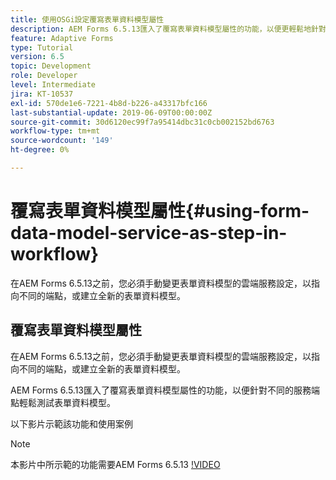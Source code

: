 ```yaml
---
title: 使用OSGi設定覆寫表單資料模型屬性
description: AEM Forms 6.5.13匯入了覆寫表單資料模型屬性的功能，以便更輕鬆地針對不同端點測試一個表單資料模型。
feature: Adaptive Forms
type: Tutorial
version: 6.5
topic: Development
role: Developer
level: Intermediate
jira: KT-10537
exl-id: 570de1e6-7221-4b8d-b226-a43317bfc166
last-substantial-update: 2019-06-09T00:00:00Z
source-git-commit: 30d6120ec99f7a95414dbc31c0cb002152bd6763
workflow-type: tm+mt
source-wordcount: '149'
ht-degree: 0%

---
```


# 覆寫表單資料模型屬性{#using-form-data-model-service-as-step-in-workflow}

在AEM Forms 6.5.13之前，您必須手動變更表單資料模型的雲端服務設定，以指向不同的端點，或建立全新的表單資料模型。

## 覆寫表單資料模型屬性

在AEM Forms 6.5.13之前，您必須手動變更表單資料模型的雲端服務設定，以指向不同的端點，或建立全新的表單資料模型。

AEM Forms 6.5.13匯入了覆寫表單資料模型屬性的功能，以便針對不同的服務端點輕鬆測試表單資料模型。

以下影片示範該功能和使用案例

>[!NOTE]
>本影片中所示範的功能需要AEM Forms 6.5.13
>[!VIDEO](https://video.tv.adobe.com/v/343762?quality=12&learn=on)
